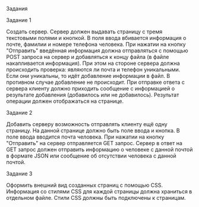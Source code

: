 Задания

Задание 1

Создать сервер. Сервер должен выдавать страницу с тремя текстовыми полями и кнопкой. В поля ввода вбивается информация о почте, фамилии и номере телефона человека. При нажатии на кнопку "Отправить" введённая информация должна отправляться с помощью POST запроса на сервер и добавляться к концу файла (в файле накапливается информация). При этом на стороне сервера должна происходить проверка: являются ли почта и телефон уникальными. Если они уникальны, то идёт добавление информации в файл. В противном случае добавление не происходит. При отправке ответа с сервера клиенту должно приходить сообщение с информацией о результате добавления (добавилось или не добавилось). Результат операции должен отображаться на странице.

Задание 2

Добавить серверу возможность отправлять клиенту ещё одну страницу. На данной странице должно быть поле ввода и кнопка. В поле ввода вводится почта человека. При нажатии на кнопку "Отправить" на сервер отправляется GET запрос. Сервер в ответ на GET запрос должен отправить информацию о человеке с данной почтой в формате JSON или сообщение об отсутствии человека с данной почтой.

Задание 3

Оформить внешний вид созданных страниц с помощью CSS. Информация со стилями CSS для каждой страницы должна храниться в отдельном файле. Стили CSS должны быть подключены к страницам.